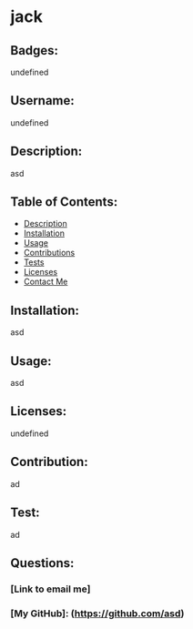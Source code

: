 # jack
  
  ## Badges: 
  <p>undefined<p>

  ## Username: 
  <p>undefined<p>
  

  ## Description: 
  <p>asd</p>
  
  

  ## Table of Contents:
  * [Description](#)
  * [Installation](#installation)
  * [Usage](#usage) 
  * [Contributions](#contributions)
  * [Tests](#tests)
  * [Licenses](#licenses)
  * [Contact Me](#questions)

 
   
  
  

  ## Installation: 
  <p>asd</p>
  

  ## Usage: 
  <p>asd</p>
  

  ## Licenses: 
  <p>undefined</p>

  

  ## Contribution: 
  <p>ad</p>
  

  ## Test: 
  <p>ad</p>
  
  
  ## Questions:

  ### [Link to email me]<asd>  
  ### [My GitHub]: (https://github.com/asd)
  

  

